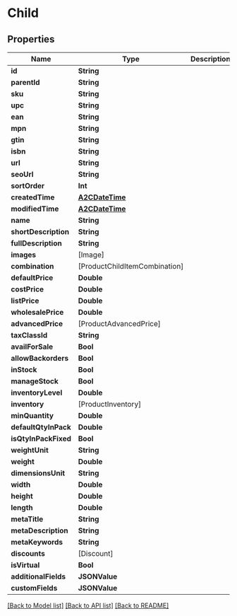 # Child

## Properties
Name | Type | Description | Notes
------------ | ------------- | ------------- | -------------
**id** | **String** |  | [optional] 
**parentId** | **String** |  | [optional] 
**sku** | **String** |  | [optional] 
**upc** | **String** |  | [optional] 
**ean** | **String** |  | [optional] 
**mpn** | **String** |  | [optional] 
**gtin** | **String** |  | [optional] 
**isbn** | **String** |  | [optional] 
**url** | **String** |  | [optional] 
**seoUrl** | **String** |  | [optional] 
**sortOrder** | **Int** |  | [optional] 
**createdTime** | [**A2CDateTime**](A2CDateTime.md) |  | [optional] 
**modifiedTime** | [**A2CDateTime**](A2CDateTime.md) |  | [optional] 
**name** | **String** |  | [optional] 
**shortDescription** | **String** |  | [optional] 
**fullDescription** | **String** |  | [optional] 
**images** | [Image] |  | [optional] 
**combination** | [ProductChildItemCombination] |  | [optional] 
**defaultPrice** | **Double** |  | [optional] 
**costPrice** | **Double** |  | [optional] 
**listPrice** | **Double** |  | [optional] 
**wholesalePrice** | **Double** |  | [optional] 
**advancedPrice** | [ProductAdvancedPrice] |  | [optional] 
**taxClassId** | **String** |  | [optional] 
**availForSale** | **Bool** |  | [optional] 
**allowBackorders** | **Bool** |  | [optional] 
**inStock** | **Bool** |  | [optional] 
**manageStock** | **Bool** |  | [optional] 
**inventoryLevel** | **Double** |  | [optional] 
**inventory** | [ProductInventory] |  | [optional] 
**minQuantity** | **Double** |  | [optional] 
**defaultQtyInPack** | **Double** |  | [optional] 
**isQtyInPackFixed** | **Bool** |  | [optional] 
**weightUnit** | **String** |  | [optional] 
**weight** | **Double** |  | [optional] 
**dimensionsUnit** | **String** |  | [optional] 
**width** | **Double** |  | [optional] 
**height** | **Double** |  | [optional] 
**length** | **Double** |  | [optional] 
**metaTitle** | **String** |  | [optional] 
**metaDescription** | **String** |  | [optional] 
**metaKeywords** | **String** |  | [optional] 
**discounts** | [Discount] |  | [optional] 
**isVirtual** | **Bool** |  | [optional] 
**additionalFields** | **JSONValue** |  | [optional] 
**customFields** | **JSONValue** |  | [optional] 

[[Back to Model list]](../README.md#documentation-for-models) [[Back to API list]](../README.md#documentation-for-api-endpoints) [[Back to README]](../README.md)


